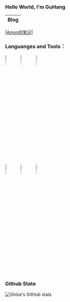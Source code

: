 ### Hello World, I'm GuHang 

| Blog|
| :----: |

|[Amon的笔记](https://www.ghlze.fun/)|

### Languanges and Tools：

<p>  
  <!-- Your languages and tools. Be careful with the alignment. 
  You can use this sites to get logos: https://www.vectorlogo.zone or https://simpleicons.org/
  -->
  <code><img width="9%" src="https://simpleicons.org/icons/cplusplus.svg"></code>
  <code><img width="9%" src="https://www.vectorlogo.zone/logos/kotlinlang/kotlinlang-ar21.svg"></code>
  <code><img width="9%" src="https://www.vectorlogo.zone/logos/android/android-ar21.svg"></code>
  <br />
  <code><img width="9%" src="https://simpleicons.org/icons/opencv.svg"></code>
  <code><img width="9%" src="https://www.vectorlogo.zone/logos/flutterio/flutterio-ar21.svg"></code>
  <code><img width="9%" src="https://www.vectorlogo.zone/logos/json/json-ar21.svg"></code>
</p>


### Github State
![Ghlze's GitHub stats](https://github-readme-stats.vercel.app/api?username=Ghlze&show_icons=true&theme=tokyonight)
